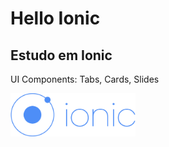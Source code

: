# Hello Ionic

## Estudo em Ionic

UI Components: Tabs, Cards, Slides

<img src="/src/assets/imgs/ionic.png" width="200">
